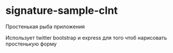 signature-sample-clnt
=====================

Простенькая рыба приложения

Использует twitter bootstrap и express для того чтоб нарисовать простенькую
форму

